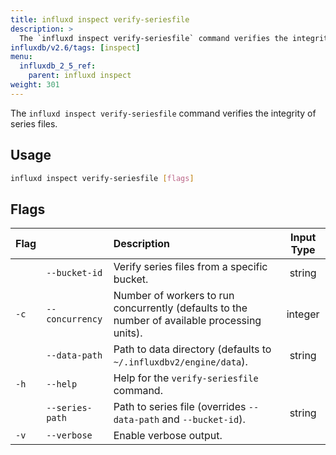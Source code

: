```yaml
---
title: influxd inspect verify-seriesfile
description: >
  The `influxd inspect verify-seriesfile` command verifies the integrity of series files.
influxdb/v2.6/tags: [inspect]
menu:
  influxdb_2_5_ref:
    parent: influxd inspect
weight: 301
---
```


The `influxd inspect verify-seriesfile` command verifies the integrity of series files.

## Usage
```sh
influxd inspect verify-seriesfile [flags]
```

## Flags
| Flag |                 | Description                                                                                   | Input Type |
| :--- | :-------------- | :-------------------------------------------------------------------------------------------- | :--------: |
|      | `--bucket-id`   | Verify series files from a specific bucket.                                              |   string   |
| `-c` | `--concurrency` | Number of workers to run concurrently (defaults to the number of available processing units). |  integer   |
|      | `--data-path`   | Path to data directory (defaults to `~/.influxdbv2/engine/data`).                             |   string   |
| `-h` | `--help`        | Help for the `verify-seriesfile` command.                                                     |            |
|      | `--series-path` | Path to series file (overrides `--data-path` and `--bucket-id`).                              |   string   |
| `-v` | `--verbose`     | Enable verbose output.                                                                        |            |
